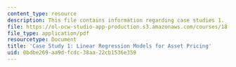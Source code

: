 ```yaml
---
content_type: resource
description: This file contains information regarding case studies 1.
file: https://ol-ocw-studio-app-production.s3.amazonaws.com/courses/18-s096-topics-in-mathematics-with-applications-in-finance-fall-2013/0bdbe269aa9dfcdc38aa22cb1536e359_MIT18_S096F13_CaseStudy1.pdf
file_type: application/pdf
resourcetype: Document
title: 'Case Study 1: Linear Regression Models for Asset Pricing'
uid: 0bdbe269-aa9d-fcdc-38aa-22cb1536e359
---
```

